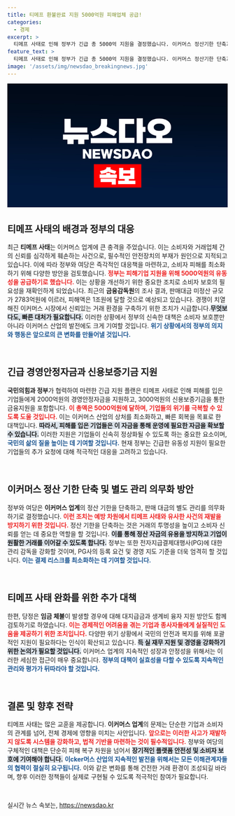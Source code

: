 ```yaml
---
title: 티메프 환불완료 지원 5000억원 피해업체 공급!
categories:
  - 경제
excerpt: >
  티메프 사태로 인해 정부가 긴급 총 5000억 지원을 결정했습니다. 이커머스 정산기한 단축과 판매대금 관리 의무화로 재발 방지를 도모하며, 소비자 피해 환불 작업도 빠르게 진행됩니다. 클릭하여 자세한 내용을 확인하세요!
feature_text: >
  티메프 사태로 인해 정부가 긴급 총 5000억 지원을 결정했습니다. 이커머스 정산기한 단축과 판매대금 관리 의무화로 재발 방지를 도모하며, 소비자 피해 환불 작업도 빠르게 진행됩니다. 클릭하여 자세한 내용을 확인하세요!
image: '/assets/img/newsdao_breakingnews.jpg'
---
```


<p><img src="/assets/img/newsdao_breakingnews.jpg" alt="bookingtag 속보" /></p>

<h2 data-ke-size="size26">티메프 사태의 배경과 정부의 대응</h2>

<p data-ke-size="size16">최근 <b>티메프 사태</b>는 이커머스 업계에 큰 충격을 주었습니다. 이는 소비자와 거래업체 간의 신뢰를 심각하게 훼손하는 사건으로, 필수적인 안전장치의 부재가 원인으로 지적되고 있습니다. 이에 따라 정부와 여당은 즉각적인 대응책을 마련하고, 소비자 피해를 최소화하기 위해 다양한 방안을 검토했습니다. <b><span style="color: #ee2323;">정부는 피해기업 지원을 위해 5000억원의 유동성을 공급하기로 했습니다.</span></b> 이는 상황을 개선하기 위한 중요한 조치로 소비자 보호의 필요성을 재확인하게 되었습니다. 최근의 <b>금융감독원</b>의 조사 결과, 판매대금 미정산 규모가 2783억원에 이르러, 피해액은 1조원에 달할 것으로 예상되고 있습니다. 경쟁이 치열해진 이커머스 시장에서 신뢰있는 거래 환경을 구축하기 위한 조치가 시급합니다.<b><span style="background-color: #21538527;">무엇보다도, 빠른 대처가 필요합니다.</span></b> 이러한 상황에서 정부의 신속한 대책은 소비자 보호뿐만 아니라 이커머스 산업의 발전에도 크게 기여할 것입니다. <b><span style="color: #1a5490;">위기 상황에서의 정부의 의지와 행동은 앞으로의 큰 변화를 만들어낼 것입니다.</span></b></p>

<p data-ke-size="size16">&nbsp;</p>

<h2 data-ke-size="size26">긴급 경영안정자금과 신용보증기금 지원</h2>

<p data-ke-size="size16"><b>국민의힘과 정부</b>가 협력하여 마련한 긴급 지원 플랜은 티메프 사태로 인해 피해를 입은 기업들에게 2000억원의 경영안정자금을 지원하고, 3000억원의 신용보증기금을 통한 금융지원을 포함합니다. <b><span style="color: #ee2323;">이 총액은 5000억원에 달하며, 기업들의 위기를 극복할 수 있도록 도울 것입니다.</span></b> 이는 이커머스 산업의 상처를 최소화하고, 빠른 회복을 목표로 한 대책입니다. <b><span style="background-color: #21538527;">따라서, 피해를 입은 기업들은 이 자금을 통해 운영에 필요한 자금을 확보할 수 있습니다.</span></b> 이러한 지원은 기업들이 신속히 정상화될 수 있도록 하는 중요한 요소이며,<b><span style="color: #1a5490;">국민의 삶의 질을 높이는 데 기여할 것입니다.</span></b> 현재 정부는 긴급한 유동성 지원이 필요한 기업들의 추가 요청에 대해 적극적인 대응을 고려하고 있습니다.</p>

<p data-ke-size="size16">&nbsp;</p>

<h2 data-ke-size="size26">이커머스 정산 기한 단축 및 별도 관리 의무화 방안</h2>

<p data-ke-size="size16">정부와 여당은 <b>이커머스 업계</b>의 정산 기한을 단축하고, 판매 대금의 별도 관리를 의무화하기로 결정했습니다. <b><span style="color: #ee2323;">이런 조치는 예방 차원에서 티메프 사태와 유사한 사건의 재발을 방지하기 위한 것입니다.</span></b> 정산 기한을 단축하는 것은 거래의 투명성을 높이고 소비자 신뢰를 얻는 데 중요한 역할을 할 것입니다. <b><span style="background-color: #21538527;">이를 통해 정산 자금의 유용을 방지하고 기업이 원활한 거래를 이어갈 수 있도록 합니다.</span></b> 정부는 또한 전자지급결제대행사(PG)에 대한 관리 감독을 강화할 것이며, PG사의 등록 요건 및 경영 지도 기준을 더욱 엄격히 할 것입니다. <b><span style="color: #1a5490;">이는 결제 리스크를 최소화하는 데 기여할 것입니다.</span></b></p>

<p data-ke-size="size16">&nbsp;</p>

<h2 data-ke-size="size26">티메프 사태 완화를 위한 추가 대책</h2>

<p data-ke-size="size16">한편, 당정은 <b>임금 체불</b>이 발생할 경우에 대해 대지급금과 생계비 융자 지원 방안도 함께 검토하기로 하였습니다. <b><span style="color: #ee2323;">이는 경제적인 어려움을 겪는 기업과 종사자들에게 실질적인 도움을 제공하기 위한 조치입니다.</span></b> 다양한 위기 상황에서 국민의 안전과 복지를 위해 포괄적인 지원이 필요하다는 인식이 확산되고 있습니다. <b><span style="background-color: #21538527;">득 실 재무 지원 및 경영을 강화하기 위한 논의가 필요할 것입니다.</span></b> 이커머스 업계의 지속적인 성장과 안정성을 위해서는 이러한 세심한 접근이 매우 중요합니다. <b><span style="color: #1a5490;">정부의 대책이 실효성을 다할 수 있도록 지속적인 관리와 평가가 뒤따라야 할 것입니다.</span></b></p>

<p data-ke-size="size16">&nbsp;</p>

<h2 data-ke-size="size26">결론 및 향후 전략</h2>

<p data-ke-size="size16">티메프 사태는 많은 교훈을 제공합니다. <b>이커머스 업계</b>의 문제는 단순한 기업과 소비자의 관계를 넘어, 전체 경제에 영향을 미치는 사안입니다. <b><span style="color: #ee2323;">앞으로는 이러한 사고가 재발하지 않도록 시스템을 강화하고, 법적 기반을 마련하는 것이 필수적입니다.</span></b> 정부와 여당의 구체적인 대책은 단순히 피해 복구 차원을 넘어서 <b><span style="background-color: #21538527;">장기적인 플랫폼 안전성 및 소비자 보호에 기여해야 합니다.</span></b> <b><span style="color: #1a5490;">이cker머스 산업의 지속적인 발전을 위해서는 모든 이해관계자들의 협력이 절실히 요구됩니다.</span></b> 이와 같은 변화를 통해 건전한 거래 환경이 조성되길 바라며, 향후 이러한 정책들이 실제로 구현될 수 있도록 적극적인 참여가 필요합니다.</p>

<p data-ke-size="size16">&nbsp;</p>
실시간 뉴스 속보는, <a href="https://newsdao.kr" rel="dofollow">https://newsdao.kr</a>


